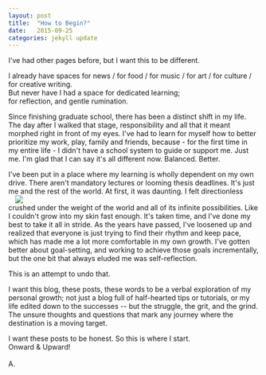 ```yaml
---
layout: post
title:  "How to Begin?"
date:   2015-09-25
categories: jekyll update
---
```



<p>
  I've had other pages before, but I want this to be different.
</p>

<p>
  I already have spaces for news / for food / for music / for art / for culture / for creative writing.
  <br>
  But never have I had a space for dedicated learning;
  <br>
  for reflection, and gentle rumination.
</p>

<p>
  Since finishing graduate school, there has been a distinct shift in my life. The day after I walked that stage, responsibility and all that it meant morphed right in front of my eyes. I've had to learn for myself how to better prioritize my work, play, family and friends, because - for the first time in my entire life - I didn't have a school system to guide or support me. Just me. I'm glad that I can say it's all different now. Balanced. Better.
</p>

<p>
  I've been put in a place where my learning is wholly dependent on my own drive. There aren't mandatory lectures or looming thesis deadlines. It's just me and the rest of the world. At first, it was daunting. I felt directionless
  <br>
  <img style="transform:translateX(85%);" src="http://i.imgur.com/cpLT6MJ.gif" />  
  <br>
  crushed under the weight of the world and all of its infinite possibilities. Like I couldn't grow into my skin fast enough. It's taken time, and I've done my best to take it all in stride. As the years have passed, I've loosened up and realized that everyone is just trying to find their rhythm and keep pace, which has made me a lot more comfortable in my own growth. I've gotten better about goal-setting, and working to achieve those goals incrementally, but the one bit that always eluded me was self-reflection.
</p>

<p>
  This is an attempt to undo that.
</p>

<p>
  I want this blog, these posts, these words to be a verbal exploration of my personal growth; not just a blog full of half-hearted tips or tutorials, or my life edited down to the successes -- but the struggle, the grit, and the grind. The unsure thoughts and questions that mark any journey where the destination is a moving target.
</p>

<p>
  I want these posts to be honest. So this is where I start.
  <br>
  Onward & Upward!
  <br><br>
  A.
</p>

[doge]:      http://i.imgur.com/cpLT6MJ.gif

